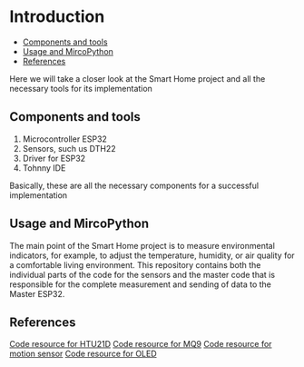 # Introduction

* [Components and tools](#components-and-tools)
* [Usage and MircoPython](#Usage-and-MircoPython)
* [References](#references)

Here we will take a closer look at the Smart Home project and all the necessary tools for its implementation

## Components and tools
1. Microcontroller ESP32
2. Sensors, such us DTH22
3. Driver for ESP32
4. Tohnny IDE

Basically, these are all the necessary components for a successful implementation


## Usage and MircoPython
The main point of the Smart Home project is to measure environmental indicators, for example, to adjust the temperature, humidity, or air quality for a comfortable living environment.
This repository contains both the individual parts of the code for the sensors and the master code that is responsible for the complete measurement and sending of data to the Master ESP32.

## References
[Code resource for HTU21D](https://github.com/Kleity/HTU21D-Micropython-ESP32/blob/master/HTU21D(F).py)
[Code resource for MQ9](https://github.com/leech001/MQ9)
[Code resource for motion sensor](https://randomnerdtutorials.com/micropython-interrupts-esp32-esp8266/)
[Code resource for OLED](https://randomnerdtutorials.com/micropython-oled-display-esp32-esp8266/)

